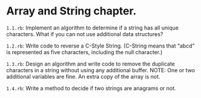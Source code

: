 # Array and String chapter.

`1.1.rb`: Implement an algorithm to determine if a string has all unique characters. What if
you can not use additional data structures?

`1.2.rb`: Write code to reverse a C-Style String. (C-String means that “abcd” is represented as
five characters, including the null character.)

`1.3.rb`: Design an algorithm and write code to remove the duplicate characters in a string
without using any additional buffer. NOTE: One or two additional variables are fine.
An extra copy of the array is not.

`1.4.rb`: Write a method to decide if two strings are anagrams or not.
